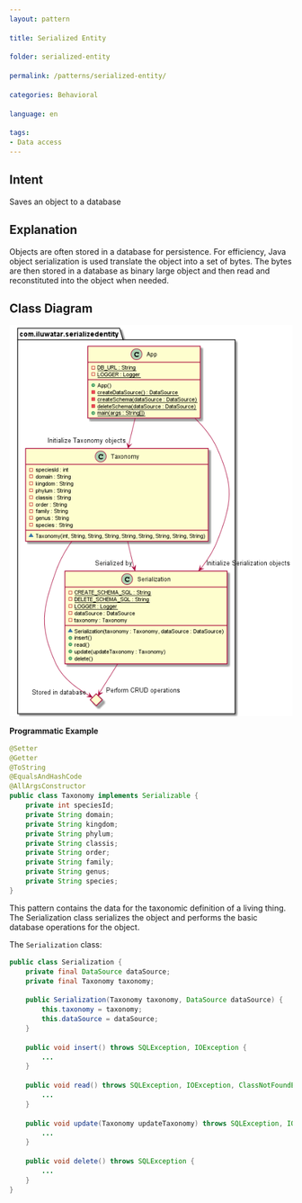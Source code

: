 ```yaml
---
layout: pattern

title: Serialized Entity

folder: serialized-entity

permalink: /patterns/serialized-entity/

categories: Behavioral

language: en

tags:
- Data access
---
```


## Intent
Saves an object to a database

## Explanation
Objects are often stored in a database for persistence. For efficiency, Java object serialization is used translate 
the object into a set of bytes. The bytes are then stored in a database as binary large object and then read and 
reconstituted into the object when needed.

## Class Diagram
![](./etc/serialized-entity.png)

**Programmatic Example**
```java
@Setter
@Getter
@ToString
@EqualsAndHashCode
@AllArgsConstructor
public class Taxonomy implements Serializable {
    private int speciesId;
    private String domain;
    private String kingdom;
    private String phylum;
    private String classis;
    private String order;
    private String family;
    private String genus;
    private String species;
}

```

This pattern contains the data for the taxonomic definition of a living thing. The Serialization class serializes
the object and performs the basic database operations for the object.

The `Serialization` class:

```java
public class Serialization {
    private final DataSource dataSource;
    private final Taxonomy taxonomy;

    public Serialization(Taxonomy taxonomy, DataSource dataSource) {
        this.taxonomy = taxonomy;
        this.dataSource = dataSource;
    }

    public void insert() throws SQLException, IOException {
        ...
    }

    public void read() throws SQLException, IOException, ClassNotFoundException {
        ...
    }

    public void update(Taxonomy updateTaxonomy) throws SQLException, IOException {
        ...
    }

    public void delete() throws SQLException {
        ...
    }
}
```